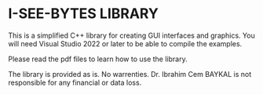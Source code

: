 # I-SEE-BYTES LIBRARY

This is a simplified C++ library for creating GUI interfaces and graphics. You will need Visual Studio 2022 or later to be able to compile the examples.

Please read the pdf files to learn how to use the library.

The library is provided as is. No warrenties. Dr. Ibrahim Cem BAYKAL is not responsible for any financial or data loss.
